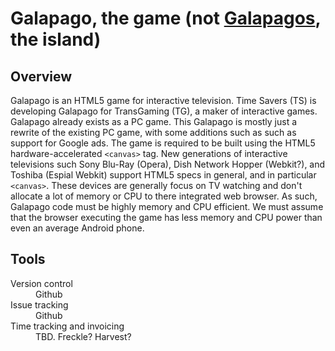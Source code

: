 Galapago, the game (not [Galapagos](http://en.wikipedia.org/wiki/Gal%C3%A1pagos_Islands), the island)
=============================================

Overview
--------
Galapago is an HTML5 game for interactive television. Time Savers (TS) is developing Galapago for TransGaming (TG), a maker of interactive games. Galapago already exists as a PC game. This Galapago is mostly just a rewrite of the existing PC game, with some additions such as such as support for Google ads. The game is required to be built using the HTML5 hardware-accelerated ```<canvas>``` tag. New generations of interactive televisions such Sony Blu-Ray (Opera), Dish Network Hopper (Webkit?), and Toshiba (Espial Webkit) support HTML5 specs in general, and in particular ```<canvas>```. These devices are generally focus on TV watching and don't allocate a lot of memory or CPU to there integrated web browser. As such, Galapago code must be highly memory and CPU efficient. We must assume that the browser executing the game has less memory and CPU power than even an average Android phone.

Tools
-----
<dl>
  <dt>Version control</dt>
  <dd>Github</dd>
  <dt>Issue tracking</dt>
  <dd>Github</dd>
  <dt>Time tracking and invoicing</dt>
  <dd>TBD. Freckle? Harvest?</dd>
</dl>
